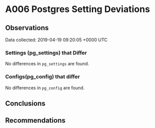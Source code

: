 # A006 Postgres Setting Deviations #

## Observations ##
Data collected: 2019-04-19 09:20:05 +0000 UTC  

### Settings (pg_settings) that Differ ###

No differences in `pg_settings` are found.

### Configs(pg_config) that differ ###

No differences in `pg_config` are found.



## Conclusions ##


## Recommendations ##

